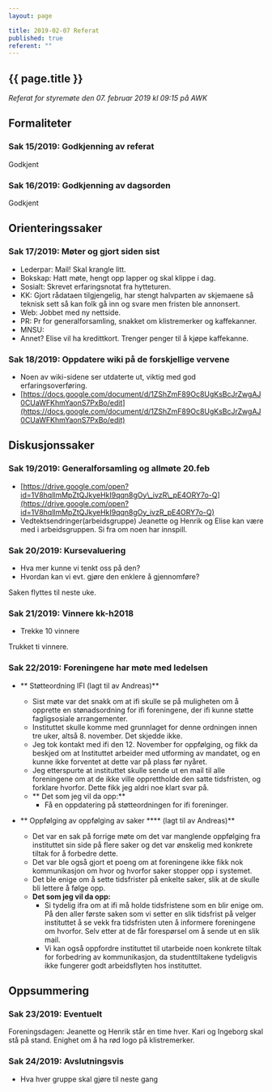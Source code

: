 ```yaml
---
layout: page

title: 2019-02-07 Referat
published: true
referent: ""
---
```


## {{ page.title }}

_Referat for styremøte den 07. februar 2019 kl_ _09:15_ _på AWK_

## Formaliteter

### Sak 15/2019: Godkjenning av referat

Godkjent

### Sak 16/2019: Godkjenning av dagsorden

Godkjent

## Orienteringssaker

### Sak 17/2019: Møter og gjort siden sist

- Lederpar: Mail! Skal krangle litt.
- Bokskap: Hatt møte, hengt opp lapper og skal klippe i dag.
- Sosialt: Skrevet erfaringsnotat fra hytteturen.
- KK: Gjort rådataen tilgjengelig, har stengt halvparten av skjemaene så teknisk sett så kan folk gå inn og svare men fristen ble annonsert.
- Web: Jobbet med ny nettside.
- PR: Pr for generalforsamling, snakket om klistremerker og kaffekanner.
- MNSU:
- Annet?  Elise vil ha kredittkort. Trenger penger til å kjøpe kaffekanne.

### Sak 18/2019: Oppdatere wiki på de forskjellige vervene

- Noen av wiki-sidene ser utdaterte ut, viktig med god erfaringsoverføring.
- [https://docs.google.com/document/d/1ZShZmF89Oc8UgKsBcJrZwgAJ0CUaWFKhmYaonS7PxBo/edit](https://docs.google.com/document/d/1ZShZmF89Oc8UgKsBcJrZwgAJ0CUaWFKhmYaonS7PxBo/edit)

## Diskusjonssaker

### Sak 19/2019:  Generalforsamling og allmøte 20.feb

- [https://drive.google.com/open?id=1V8hqllmMpZtQJkyeHkI9qqn8gOy\_ivzR\_pE4ORY7o-Q](https://drive.google.com/open?id=1V8hqllmMpZtQJkyeHkI9qqn8gOy_ivzR_pE4ORY7o-Q)
- Vedtektsendringer(arbeidsgruppe)
Jeanette og Henrik og Elise kan være med i arbeidsgruppen. Si fra om noen har innspill.

### Sak 20/2019:  Kursevaluering

- Hva mer kunne vi tenkt oss på den?
- Hvordan kan vi evt. gjøre den enklere å gjennomføre?

Saken flyttes til neste uke.

### Sak 21/2019:  Vinnere kk-h2018

- Trekke 10 vinnere

Trukket ti vinnere.

### Sak 22/2019: Foreningene har møte med ledelsen

- ** Støtteordning IFI (lagt til av Andreas)**
  - Sist møte var det snakk om at ifi skulle se på muligheten om å opprette en stønadsordning for ifi foreningene, der ifi kunne støtte fagligsosiale arrangementer.
  - Instituttet skulle komme med grunnlaget for denne ordningen innen tre uker, altså 8. november. Det skjedde ikke.
  - Jeg tok kontakt med ifi den 12. November for oppfølging, og fikk da beskjed om at Instituttet arbeider med utforming av mandatet, og en kunne ikke forventet at dette var på plass før nyåret.
  - Jeg etterspurte at instituttet skulle sende ut en mail til alle foreningene om at de ikke ville opprettholde den satte tidsfristen, og forklare hvorfor. Dette fikk jeg aldri noe klart svar på.
  - ** Det som jeg vil da opp:**
    - Få en oppdatering på støtteordningen for ifi foreninger.

- ** Oppfølging av oppfølging av saker **** (lagt til av Andreas)**
  - Det var en sak på forrige møte om det var manglende oppfølging fra instituttet sin side på flere saker og det var ønskelig med konkrete tiltak for å forbedre dette.
  - Det var ble også gjort et poeng om at foreningene ikke fikk nok kommunikasjon om hvor og hvorfor saker stopper opp i systemet.
  - Det ble enige om å sette tidsfrister på enkelte saker, slik at de skulle bli lettere å følge opp.
  - **Det som jeg vil da opp:**
    - Si tydelig ifra om at ifi må holde tidsfristene som en blir enige om. På den aller første saken som vi setter en slik tidsfrist på velger instituttet å se vekk fra tidsfristen uten å informere foreningene om hvorfor. Selv etter at de får forespørsel om å sende ut en slik mail.
    - Vi kan også oppfordre instituttet til utarbeide noen konkrete tiltak for forbedring av kommunikasjon, da studenttiltakene tydeligvis ikke fungerer godt arbeidsflyten hos instituttet.

## Oppsummering

### Sak 23/2019: Eventuelt

Foreningsdagen: Jeanette og Henrik står en time hver. Kari og Ingeborg skal stå på stand.
Enighet om å ha rød logo på klistremerker.

### Sak 24/2019: Avslutningsvis

- Hva hver gruppe skal gjøre til neste gang
